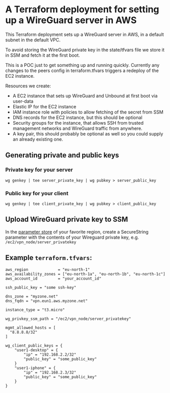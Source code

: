 # A Terraform deployment for setting up a WireGuard server in AWS
This Terraform deployment sets up a WireGuard server in AWS, in a default subnet in the default VPC.

To avoid storing the WireGuard private key in the state/tfvars file we store it in SSM and fetch it at the first boot.

This is a POC just to get something up and running quickly. Currently any changes to the peers config in terraform.tfvars triggers a redeploy of the EC2 instance.

Resources we create:
- A EC2 instance that sets up WireGuard and Unbound at first boot via user-data
- Elastic IP for the EC2 instance
- IAM instance role with policies to allow fetching of the secret from SSM
- DNS records for the EC2 instance, but this should be optional
- Security groups for the instance, that allows SSH from trusted management networks and WireGuard traffic from anywhere.
- A key pair, this should probably be optional as well so you could supply an already existing one.

##  Generating private and public keys
### Private key for your server
```wg genkey | tee server_private_key | wg pubkey > server_public_key```

### Public key for your client
```wg genkey | tee client_private_key | wg pubkey > client_public_key```

## Upload WireGuard private key to SSM
In the [parameter store](https://eu-west-1.console.aws.amazon.com/systems-manager/parameters?region=eu-west-1) of your favorite region, create a SecureString parameter with the contents of your Wireguard private key, e.g. `/ec2/vpn_node/server_privatekey`


## Example `terraform.tfvars`:
```
aws_region             = "eu-north-1"
aws_availability_zones = ["eu-north-1a", "eu-north-1b", "eu-north-1c"]
aws_account_id         = "your_account_id"

ssh_public_key = "some ssh-key"

dns_zone = "myzone.net"
dns_fqdn = "vpn.eun1.aws.myzone.net"

instance_type = "t3.micro"

wg_privkey_ssm_path = "/ec2/vpn_node/server_privatekey"

mgmt_allowed_hosts = [
  "8.8.8.8/32"
]

wg_client_public_keys = {
    "user1-desktop" = {
        "ip" = "192.168.2.2/32"
        "public_key" = "some_public_key"
    }
    "user1-iphone" = {
        "ip" = "192.168.2.3/32"
        "public_key" = "some_public_key"
    }
}
```
